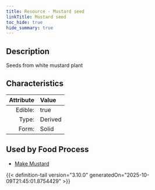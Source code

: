```yaml
---
title: Resource - Mustard seed
linkTitle: Mustard seed
toc_hide: true
hide_summary: true
---
```

<!-- This is generated by the MarsSim HelpGenertor, do not edit. -->

## Description
&#10;&#9;&#9;Seeds from white mustard plant

## Characteristics

| Attribute      | Value |
|--------:|:------|
|Edible:|true|
|Type:|Derived|
|Form:|Solid|
 



    
## Used by Food Process

- [Make Mustard](/docs/definitions/food/make-mustard)



{{< definition-tail version="3.10.0" generatedOn="2025-10-09T21:45:01.8754429" >}}



